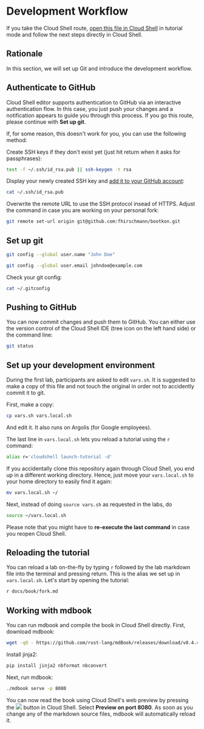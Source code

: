 # Development Workflow

If you take the Cloud Shell route, <a href="https://console.cloud.google.com/cloudshell/open?git_repo=https://github.com/fhirschmann/bootkon&page=editor&tutorial=docs/book/run_own_bootkon_workflow.md&show=ide&cloudshell_workspace=" target="_blank">open this file in Cloud Shell</a> in tutorial mode and follow the next steps directly in Cloud Shell.

## Rationale

In this section, we will set up Git and introduce the development workflow.

## Authenticate to GitHub

Cloud Shell editor supports authentication to GitHub via an interactive authentication flow.
In this case, you just push your changes and a notification appears to guide you through this process. If you go this route, please continue with **Set up git**.

If, for some reason, this doesn't work for you, you can use the following method:

Create SSH keys if they don't exist yet (just hit return when it asks for passphrases):
```bash
test -f ~/.ssh/id_rsa.pub || ssh-keygen -t rsa
```

Display your newly created SSH key and [add it to your GitHub account](https://github.com/settings/keys):
```bash
cat ~/.ssh/id_rsa.pub
```

Overwrite the remote URL to use the SSH protocol insead of HTTPS. Adjust the command in case you are working on your personal fork:
```bash
git remote set-url origin git@github.com:fhirschmann/bootkon.git
```

## Set up git

```bash
git config --global user.name "John Doe"
```
```bash
git config --global user.email johndoe@example.com  
```

Check your git config:
```bash
cat ~/.gitconfig
```

## Pushing to GitHub

You can now commit changes and push them to GitHub. You can either use the version control of the Cloud Shell IDE (tree icon on the left hand side) or the command line:

```bash
git status
```

## Set up your development environment

During the first lab, participants are asked to edit `vars.sh`. It is suggested to make a copy of this file and not touch the original in order not to accidently commit it to git.

First, make a copy:
```bash
cp vars.sh vars.local.sh
```

And <walkthrough-editor-open-file filePath="vars.local.sh">edit it</walkthrough-editor-open-file>. It also runs on Argolis (for Google employees).

The last line in `vars.local.sh` lets you reload a tutorial using the `r` command:

```bash
alias r='cloudshell launch-tutorial -d'
```

If you accidentally clone this repository again through Cloud Shell, you end up in a different working directory. Hence, just move your `vars.local.sh` to your home directory to easily find it again:
```bash
mv vars.local.sh ~/
```

Next, instead of doing `source vars.sh` as requested in the labs, do
```bash
source ~/vars.local.sh
```

Please note that you might have to **re-execute the last command** in case you reopen Cloud Shell.

## Reloading the tutorial

You can reload a lab on-the-fly by typing `r` followed by the lab markdown file into the terminal and pressing return. This is the alias we set up in `vars.local.sh`. Let's start by opening the tutorial:
```bash
r docs/book/fork.md
```

## Working with mdbook

You can run mdbook and compile the book in Cloud Shell directly. First, download mdbook:
```bash
wget -qO - https://github.com/rust-lang/mdBook/releases/download/v0.4.43/mdbook-v0.4.43-x86_64-unknown-linux-gnu.tar.gz | tar xvzf -
```

Install jinja2:
```bash
pip install jinja2 nbformat nbconvert
```

Next, run mdbook:
```bash
./mdbook serve -p 8080
```

You can now read the book using Cloud Shell's web preview by pressing the ![](https://cloud.google.com/static/shell/docs/images/web_preview.svg) button in Cloud Shell. Select **Preview on port 8080**. As soon as you change any of the markdown source files, mdbook will automatically reload it.